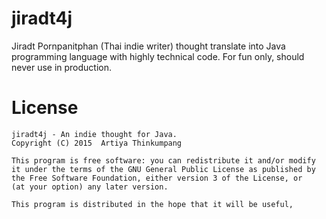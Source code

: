 
# jiradt4j

Jiradt Pornpanitphan (Thai indie writer) thought translate into Java programming language with highly technical code.
For fun only, should never use in production.


# License
    jiradt4j - An indie thought for Java.
    Copyright (C) 2015  Artiya Thinkumpang
    
    This program is free software: you can redistribute it and/or modify
    it under the terms of the GNU General Public License as published by
    the Free Software Foundation, either version 3 of the License, or
    (at your option) any later version.
    
    This program is distributed in the hope that it will be useful,